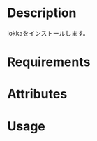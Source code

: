 Description
===========
lokkaをインストールします。

Requirements
============

Attributes
==========

Usage
=====


